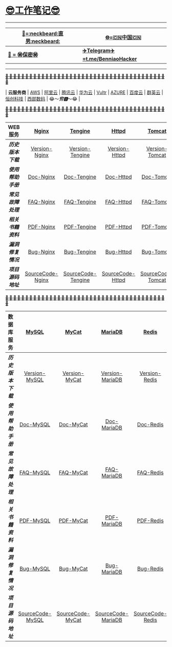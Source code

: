# __[:sunglasses:工作笔记:sunglasses:](https://github.com/benniao1996/1996)__
****
|[__:restroom:=:neckbeard:直男:neckbeard:__](https://github.com/benniao1996/1996)|[__:globe_with_meridians:=:cn:中国:cn:__](https://github.com/benniao1996/1996)|
| --- | ---
|[__:couple_with_heart: = :secret:保密:secret:__](https://github.com/benniao1996/1996)|[__:airplane:Telegram:airplane:=t.me/BenniaoHacker__](https://t.me/BenniaoHacker)|
****
[~~__**:shit: :shit: :shit: :shit: :shit: :shit: :shit: :shit: :shit: :shit: :shit: :shit: :shit: :shit: :shit: :shit: :shit: :shit: :shit: :shit: :shit: :shit: :shit: :shit: :shit: :shit: :shit: :shit: :shit: :shit: :shit: :shit: :shit: :shit: :shit: :shit: :shit: :shit: :shit: :shit: :shit:**__~~](https://t.me/BenniaoHacker)

| __云服务商__ | [AWS](https://aws.amazon.com/) | [阿里云](https://cn.aliyun.com/) | [腾讯云](https://cloud.tencent.com/) | [华为云](https://www.huaweicloud.com/intl/zh-cn/) | [Vultr](https://www.vultr.com/?ref=8606091-6G) | [AZURE](https://azure.microsoft.com/zh-cn/) | [百度云](https://cloud.baidu.com/) | [群英云](http://www.qy.com.cn/) | [恒创科技](https://www.henghost.com/) | [西部数码](https://www.west.cn/) | :joy:～***穷:b:***～:joy: |

[~~__**:shit: :shit: :shit: :shit: :shit: :shit: :shit: :shit: :shit: :shit: :shit: :shit: :shit: :shit: :shit: :shit: :shit: :shit: :shit: :shit: :shit: :shit: :shit: :shit: :shit: :shit: :shit: :shit: :shit: :shit: :shit: :shit: :shit: :shit: :shit: :shit: :shit: :shit: :shit: :shit: :shit:**__~~](https://t.me/BenniaoHacker)

| __WEB服务__ | [Nginx](http://nginx.org/)  | [Tengine](http://tengine.taobao.org/) | [Httpd](http://httpd.apache.org/) | [Tomcat](http://tomcat.apache.org/) | [IIS](https://www.iis.net/) | [宝塔](https://www.bt.cn/)  | 
| :----------: | :-----------: | :----------: | :-----------: | :----------: | :-----------: | :----------: | 
| ***历史版本下载*** | [Version-Nginx](http://nginx.org/en/download.html) | [Version-Tengine]() | [Version-Httpd]() | [Version-Tomcat]() | [Version-IIS]() | [Version-宝塔]() |
| ***使用帮助手册*** | [Doc-Nginx]() | [Doc-Tengine]() | [Doc-Httpd]() | [Doc-Tomcat]() | [Doc-IIS]() | [Doc-宝塔]() |
| ***常见故障处理*** | [FAQ-Nginx]() | [FAQ-Tengine]() | [FAQ-Httpd]() | [FAQ-Tomcat]() | [FAQ-IIS]() | [FAQ-宝塔]() |
| ***相关书籍资料*** | [PDF-Nginx]() | [PDF-Tengine]() | [PDF-Httpd]() | [PDF-Tomcat]() | [PDF-IIS]() | [PDF-宝塔]() |
| ***漏洞修复情况*** | [Bug-Nginx]() | [Bug-Tengine]() | [Bug-Httpd]() | [Bug-Tomcat]() | [Bug-IIS]() | [Bug-宝塔]() |
| ***项目源码地址*** | [SourceCode-Nginx]() | [SourceCode-Tengine]() | [SourceCode-Httpd]() | [SourceCode-Tomcat]() | [SourceCode-IIS]() | [SourceCode-宝塔]() |

[~~__**:shit: :shit: :shit: :shit: :shit: :shit: :shit: :shit: :shit: :shit: :shit: :shit: :shit: :shit: :shit: :shit: :shit: :shit: :shit: :shit: :shit: :shit: :shit: :shit: :shit: :shit: :shit: :shit: :shit: :shit: :shit: :shit: :shit: :shit: :shit: :shit: :shit: :shit: :shit: :shit: :shit:**__~~](https://t.me/BenniaoHacker)


| 数据库服务 | [MySQL](https://www.mysql.com/)  | [MyCat](http://mycat.org.cn/) | [MariaDB](https://mariadb.org/) | [Redis](https://redis.io/) | [MongDB](https://www.mongodb.com/) | [PhpMyAdmin](https://www.phpmyadmin.net/)  | 
| :----------: | :-----------: | :----------: | :-----------: | :----------: | :-----------: | :----------: | 
| ***历史版本下载*** | [Version-MySQL](http://nginx.org/en/download.html) | [Version-MyCat]() | [Version-MariaDB]() | [Version-Redis]() | [Version-MongDB]() | [Version-PhpMyAdmin]() |
| ***使用帮助手册*** | [Doc-MySQL]() | [Doc-MyCat]() | [Doc-MariaDB]() | [Doc-Redis]() | [Doc-MongDB]() | [Doc-PhpMyAdmin]() |
| ***常见故障处理*** | [FAQ-MySQL]() | [FAQ-MyCat]() | [FAQ-MariaDB]() | [FAQ-Redis]() | [FAQ-MongDB]() | [FAQ-PhpMyAdmin]() |
| ***相关书籍资料*** | [PDF-MySQL]() | [PDF-MyCat]() | [PDF-MariaDB]() | [PDF-Redis]() | [PDF-MongDB]() | [PDF-PhpMyAdmin]() |
| ***漏洞修复情况*** | [Bug-MySQL]() | [Bug-MyCat]() | [Bug-MariaDB]() | [Bug-Redis]() | [Bug-MongDB]() | [Bug-PhpMyAdmin]() |
| ***项目源码地址*** | [SourceCode-MySQL]() | [SourceCode-MyCat]() | [SourceCode-MariaDB]() | [SourceCode-Redis]() | [SourceCode-MongDB]() | [SourceCode-PhpMyAdmin]() |

